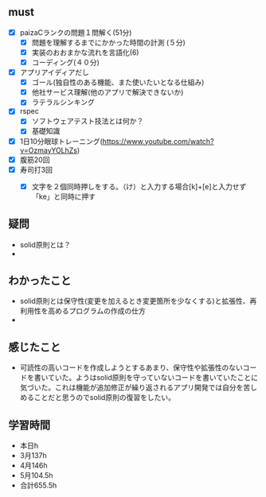 

## must
- [x] paizaCランクの問題１問解く(51分)
  - [x] 問題を理解するまでにかかった時間の計測 (５分)
  - [x] 実装のおおまかな流れを言語化(6)
  - [x] コーディング(４０分) 
- [x] アプリアイディアだし
  - [x] ゴール(独自性のある機能、また使いたいとなる仕組み)
  - [x] 他社サービス理解(他のアプリで解決できないか)
  - [x] ラテラルシンキング
- [x] rspec
  - [x] ソフトウェアテスト技法とは何か？
  - [x] 基礎知識
   
- [x] 1日10分眼球トレーニング(https://www.youtube.com/watch?v=OzmayYOLhZs)
- [x] 腹筋20回
- [x] 寿司打3回
  - [x] 文字を２個同時押しをする。（け）と入力する場合[k]+[e]と入力せず「ke」と同時に押す



## 疑問　
- solid原則とは？
- 

## わかったこと
- solid原則とは保守性(変更を加えるとき変更箇所を少なくする)と拡張性、再利用性を高めるプログラムの作成の仕方
- 


## 感じたこと
- 可読性の高いコードを作成しようとするあまり、保守性や拡張性のないコードを書いていた。ようはsolid原則を守っていないコードを書いていたことに気づいた。これは機能が追加修正が繰り返されるアプリ開発では自分を苦しめることだと思うのでsolid原則の復習をしたい。


## 学習時間
  - 本日h
  - 3月137h
  - 4月146h
  - 5月104.5h
  - 合計655.5h
    
